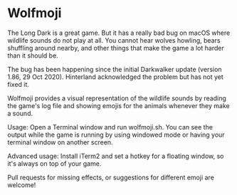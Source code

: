 # Wolfmoji
The Long Dark is a great game. But it has a really bad bug on macOS where wildlife sounds do not play at all. You cannot hear wolves howling, bears shuffling around nearby, and other things that make the game a lot harder than it should be.

The bug has been happening since the initial Darkwalker update (version 1.86, 29 Oct 2020). Hinterland acknowledged the problem but has not yet fixed it.

Wolfmoji provides a visual representation of the wildlife sounds by reading the game's log file and showing emojis for the animals whenever they make a sound.

Usage: Open a Terminal window and run wolfmoji.sh. You can see the output while the game is running by using windowed mode or having your terminal window on another screen.

Advanced usage: Install iTerm2 and set a hotkey for a floating window, so it's always on top of your game.

Pull requests for missing effects, or suggestions for different emoji are welcome!
